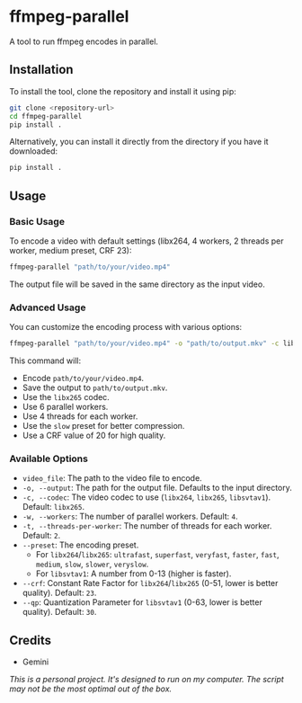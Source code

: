 # ffmpeg-parallel

A tool to run ffmpeg encodes in parallel.

## Installation

To install the tool, clone the repository and install it using pip:

```bash
git clone <repository-url>
cd ffmpeg-parallel
pip install .
```

Alternatively, you can install it directly from the directory if you have it downloaded:

```bash
pip install .
```

## Usage

### Basic Usage

To encode a video with default settings (libx264, 4 workers, 2 threads per worker, medium preset, CRF 23):

```bash
ffmpeg-parallel "path/to/your/video.mp4"
```

The output file will be saved in the same directory as the input video.

### Advanced Usage

You can customize the encoding process with various options:

```bash
ffmpeg-parallel "path/to/your/video.mp4" -o "path/to/output.mkv" -c libx265 --workers 6 --threads-per-worker 4 --preset slow --crf 20
```

This command will:
- Encode `path/to/your/video.mp4`.
- Save the output to `path/to/output.mkv`.
- Use the `libx265` codec.
- Use 6 parallel workers.
- Use 4 threads for each worker.
- Use the `slow` preset for better compression.
- Use a CRF value of 20 for high quality.

### Available Options

- `video_file`: The path to the video file to encode.
- `-o, --output`: The path for the output file. Defaults to the input directory.
- `-c, --codec`: The video codec to use (`libx264`, `libx265`, `libsvtav1`). Default: `libx265`.
- `-w, --workers`: The number of parallel workers. Default: `4`.
- `-t, --threads-per-worker`: The number of threads for each worker. Default: `2`.
- `--preset`: The encoding preset.
  - For `libx264`/`libx265`: `ultrafast`, `superfast`, `veryfast`, `faster`, `fast`, `medium`, `slow`, `slower`, `veryslow`.
  - For `libsvtav1`: A number from 0-13 (higher is faster).
- `--crf`: Constant Rate Factor for `libx264`/`libx265` (0-51, lower is better quality). Default: `23`.
- `--qp`: Quantization Parameter for `libsvtav1` (0-63, lower is better quality). Default: `30`.


## Credits
- Gemini

_This is a personal project. It's designed to run on my computer. The script may not be the most optimal out of the box._